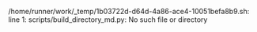 /home/runner/work/_temp/1b03722d-d64d-4a86-ace4-10051befa8b9.sh: line 1: scripts/build_directory_md.py: No such file or directory
